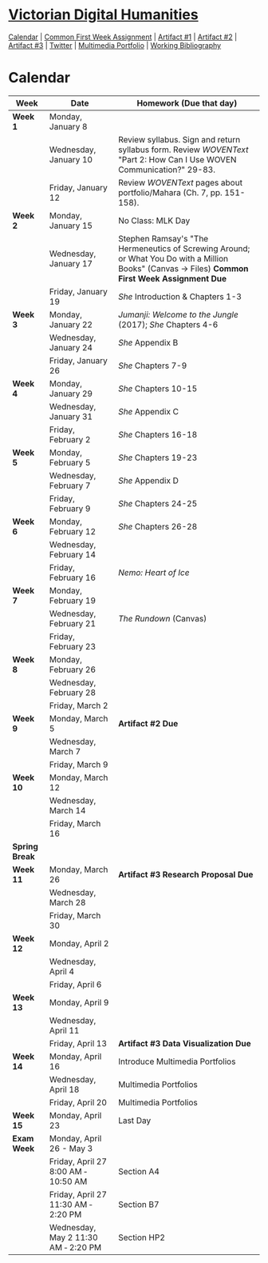 <link rel="shortcut icon" href="https://kholterhoff.github.io/S18_ENG_1102/favicon.ico" type="image/x-icon">
<link rel="icon" href="https://kholterhoff.github.io/S18_ENG_1102/favicon.ico" type="image/x-icon">

<h1><a href="https://kholterhoff.github.io/S18_ENG_1102/Course_Description">Victorian Digital Humanities</a></h1>

<a href="https://kholterhoff.github.io/S18_ENG_1102/Victorians_In_Cyberspace">Calendar</a>  |  <a href="https://kholterhoff.github.io/S18_ENG_1102/Common_First_Week_Assignment">Common First Week Assignment</a> | <a href="https://kholterhoff.github.io/S18_ENG_1102/Artifact_1">Artifact #1</a> |  <a href="https://kholterhoff.github.io/S18_ENG_1102/Artifact_2">Artifact #2</a> |  <a href="https://kholterhoff.github.io/S18_ENG_1102/Artifact_3">Artifact #3</a> |  <a href="https://kholterhoff.github.io/S18_ENG_1102/Twitter">Twitter</a> | <a href="https://kholterhoff.github.io/S18_ENG_1102/Multimedia_Portfolio">Multimedia Portfolio</a> | <a href="https://kholterhoff.github.io/S18_ENG_1102/Bibliography">Working Bibliography</a>

<h1>Calendar</h1>

|Week|Date| Homework (Due that day)|
|----|--------------|----------------------------------------------|
|**Week 1**|Monday, January 8 | |
||Wednesday, January 10 |  Review syllabus. Sign and return syllabus form. Review _WOVENText_ "Part 2: How Can I Use WOVEN Communication?" 29-83. |
||Friday, January 12 | Review _WOVENText_ pages about portfolio/Mahara (Ch. 7, pp. 151-158). |
|**Week 2**|Monday, January 15 | No Class: MLK Day |
||Wednesday, January 17 | Stephen Ramsay's "The Hermeneutics of Screwing Around; or What You Do with a Million Books" (Canvas -> Files) **Common First Week Assignment Due**|
||Friday, January 19 | _She_ Introduction & Chapters 1-3 |
|**Week 3**|Monday, January 22	 |	_Jumanji: Welcome to the Jungle_ (2017); _She_ Chapters 4-6 |
||Wednesday, January 24 | _She_ Appendix B |
||Friday, January 26 | _She_ Chapters 7-9 |
|**Week 4**|Monday, January 29 | _She_  Chapters 10-15 |
||Wednesday, January 31 | _She_ Appendix C |
||Friday, February 2 | _She_ Chapters 16-18 |
|**Week 5**|Monday, February 5 | _She_ Chapters 19-23 |
||Wednesday, February 7 | _She_ Appendix D |
||Friday, February 9 | _She_ Chapters 24-25 | 
|**Week 6**|Monday, February 12 | _She_ Chapters 26-28 |
||Wednesday, February 14 |  |
||Friday, February 16 | _Nemo: Heart of Ice_ |
|**Week 7**|Monday, February 19 |  |
||Wednesday, February 21 | _The Rundown_ (Canvas) | 
||Friday, February 23 |  |
|**Week 8**|Monday, February 26	|  |
||Wednesday, February 28 |  |
||Friday, March 2 | |
|**Week 9**|Monday, March 5 | **Artifact #2 Due** |
||Wednesday, March 7 |  | 
||Friday, March 9 |  |
|**Week 10**|Monday, March 12 |  |
||Wednesday, March 14 |  | 
||Friday, March 16 | |
|**Spring Break**| | |
|**Week 11**|Monday, March 26 | **Artifact #3 Research Proposal Due** |
||Wednesday, March 28 | | 
||Friday, March 30	 |	|
|**Week 12**|Monday, April 2 | |
||Wednesday, April 4 | | 
||Friday, April 6 |  |
|**Week 13**|Monday, April 9 |  |
||Wednesday, April 11 |	|
||Friday, April 13 |	**Artifact #3 Data Visualization Due** |
|**Week 14**|Monday, April 16	 | Introduce Multimedia Portfolios|
||Wednesday, April 18 | Multimedia Portfolios| 
||Friday, April 20 | Multimedia Portfolios|
|**Week 15**|Monday, April 23 | Last Day |
|**Exam Week**|Monday, April 26 - May 3| |
||Friday, April 27 8:00 AM ‐ 10:50 AM| Section A4 |
||Friday, April 27 11:30 AM ‐ 2:20 PM| Section B7 |
||Wednesday, May 2 11:30 AM ‐ 2:20 PM| Section HP2 |
